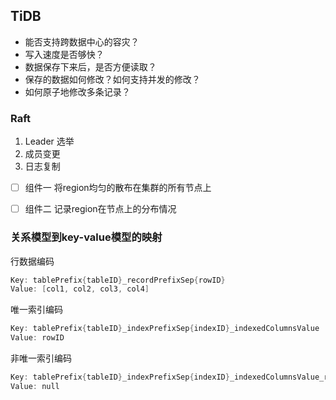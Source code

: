 ## TiDB

- 能否支持跨数据中心的容灾？
- 写入速度是否够快？
- 数据保存下来后，是否方便读取？
- 保存的数据如何修改？如何支持并发的修改？
- 如何原子地修改多条记录？

### Raft

1. Leader 选举
2. 成员变更
3. 日志复制



- [ ] 组件一 将region均匀的散布在集群的所有节点上
- [ ] 组件二 记录region在节点上的分布情况



### 关系模型到key-value模型的映射

行数据编码

```go
Key: tablePrefix{tableID}_recordPrefixSep{rowID}
Value: [col1, col2, col3, col4]
```

唯一索引编码

```go
Key: tablePrefix{tableID}_indexPrefixSep{indexID}_indexedColumnsValue
Value: rowID
```

非唯一索引编码

```go
Key: tablePrefix{tableID}_indexPrefixSep{indexID}_indexedColumnsValue_rowID
Value: null
```